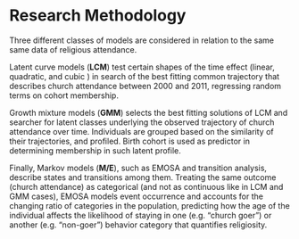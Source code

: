
Research Methodology
========================================================


Three different classes of models are considered in relation to the same same data of religious attendance.

Latent curve models (**LCM**) test certain shapes of the time effect (linear, quadratic, and cubic ) in search of the best fitting common trajectory that describes church attendance between 2000 and 2011, regressing random terms on cohort membership. 

Growth mixture models (**GMM**) selects the best fitting solutions of LCM and searcher for latent classes underlying the observed trajectory of church attendance over time. Individuals are grouped based on the similarity of their trajectories, and profiled. Birth cohort is used as predictor in determining membership in such latent profile. 

Finally, Markov models (**M/E**), such as EMOSA and transition analysis, describe states and transitions among them. Treating the same outcome (church attendance) as categorical (and not as continuous like in LCM and GMM cases), EMOSA models event occurrence and accounts for the changing ratio of categories in the population, predicting how the age of the individual affects the likelihood of staying in one (e.g. “church goer”) or another (e.g. “non-goer”) behavior category that quantifies religiosity.
